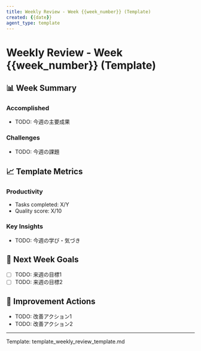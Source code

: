 ```yaml
---
title: Weekly Review - Week {{week_number}} (Template)
created: {{date}}
agent_type: template
---
```


# Weekly Review - Week {{week_number}} (Template)

## 📊 Week Summary

### Accomplished
- TODO: 今週の主要成果

### Challenges
- TODO: 今週の課題

## 📈 Template Metrics

### Productivity
- Tasks completed: X/Y
- Quality score: X/10

### Key Insights
- TODO: 今週の学び・気づき

## 🎯 Next Week Goals

- [ ] TODO: 来週の目標1
- [ ] TODO: 来週の目標2

## 📝 Improvement Actions

- TODO: 改善アクション1
- TODO: 改善アクション2

---
Template: template_weekly_review_template.md

